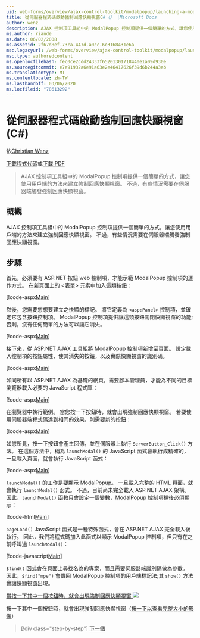 ```yaml
---
uid: web-forms/overview/ajax-control-toolkit/modalpopup/launching-a-modal-popup-window-from-server-code-cs
title: 從伺服器程式碼啟動強制回應快顯視窗C#（） |Microsoft Docs
author: wenz
description: AJAX 控制項工具組中的 ModalPopup 控制項提供一個簡單的方式，讓您使用用戶端的方法來建立強制回應快顯視窗。 不過，有些案例需要 t 。
ms.author: riande
ms.date: 06/02/2008
ms.assetid: 2f67d8ef-73ca-447d-a0cc-6e3168431e6a
msc.legacyurl: /web-forms/overview/ajax-control-toolkit/modalpopup/launching-a-modal-popup-window-from-server-code-cs
msc.type: authoredcontent
ms.openlocfilehash: fec0ce2cdd24333f65201301718440e1a09d930e
ms.sourcegitcommit: e7e91932a6e91a63e2e46417626f39d6b244a3ab
ms.translationtype: MT
ms.contentlocale: zh-TW
ms.lasthandoff: 03/06/2020
ms.locfileid: "78613292"
---
```

# <a name="launching-a-modal-popup-window-from-server-code-c"></a>從伺服器程式碼啟動強制回應快顯視窗 (C#)

依[Christian Wenz](https://github.com/wenz)

[下載程式代碼](https://download.microsoft.com/download/2/4/0/24052038-f942-4336-905b-b60ae56f0dd5/ModalPopup1.cs.zip)或[下載 PDF](https://download.microsoft.com/download/b/6/a/b6ae89ee-df69-4c87-9bfb-ad1eb2b23373/modalpopup1CS.pdf)

> AJAX 控制項工具組中的 ModalPopup 控制項提供一個簡單的方式，讓您使用用戶端的方法來建立強制回應快顯視窗。 不過，有些情況需要在伺服器端觸發強制回應快顯視窗。

## <a name="overview"></a>概觀

AJAX 控制項工具組中的 ModalPopup 控制項提供一個簡單的方式，讓您使用用戶端的方法來建立強制回應快顯視窗。 不過，有些情況需要在伺服器端觸發強制回應快顯視窗。

## <a name="steps"></a>步驟

首先，必須要有 ASP.NET 按鈕 web 控制項，才能示範 ModalPopup 控制項的運作方式。 在新頁面上的 &lt;表單&gt; 元素中加入這類按鈕：

[!code-aspx[Main](launching-a-modal-popup-window-from-server-code-cs/samples/sample1.aspx)]

然後，您需要您想要建立之快顯的標記。 將它定義為 `<asp:Panel>` 控制項，並確定它包含按鈕控制項。 ModalPopup 控制項提供讓這類按鈕關閉快顯視窗的功能;否則，沒有任何簡單的方法可以讓它消失。

[!code-aspx[Main](launching-a-modal-popup-window-from-server-code-cs/samples/sample2.aspx)]

接下來，從 ASP.NET AJAX 工具組將 ModalPopup 控制項新增至頁面。 設定載入控制項的按鈕屬性、使其消失的按鈕，以及實際快顯視窗的識別碼。

[!code-aspx[Main](launching-a-modal-popup-window-from-server-code-cs/samples/sample3.aspx)]

如同所有以 ASP.NET AJAX 為基礎的網頁，需要腳本管理員，才能為不同的目標瀏覽器載入必要的 JavaScript 程式庫：

[!code-aspx[Main](launching-a-modal-popup-window-from-server-code-cs/samples/sample4.aspx)]

在瀏覽器中執行範例。 當您按一下按鈕時，就會出現強制回應快顯視窗。 若要使用伺服器端程式碼達到相同的效果，則需要新的按鈕：

[!code-aspx[Main](launching-a-modal-popup-window-from-server-code-cs/samples/sample5.aspx)]

如您所見，按一下按鈕會產生回傳，並在伺服器上執行 `ServerButton_Click()` 方法。 在這個方法中，稱為 `launchModal()` 的 JavaScript 函式會執行成精確的，一旦載入頁面，就會執行 JavaScript 函式：

[!code-aspx[Main](launching-a-modal-popup-window-from-server-code-cs/samples/sample6.aspx)]

`launchModal()` 的工作是要顯示 ModalPopup。 一旦載入完整的 HTML 頁面，就會執行 `launchModal()` 函式。 不過，目前尚未完全載入 ASP.NET AJAX 架構。 因此，`launchModal()` 函數只會設定一個變數，ModalPopup 控制項稍後必須顯示：

[!code-html[Main](launching-a-modal-popup-window-from-server-code-cs/samples/sample7.html)]

`pageLoad()` JavaScript 函式是一種特殊函式，會在 ASP.NET AJAX 完全載入後執行。 因此，我們將程式碼加入此函式以顯示 ModalPopup 控制項，但只有在之前呼叫過 `launchModal()`：

[!code-javascript[Main](launching-a-modal-popup-window-from-server-code-cs/samples/sample8.js)]

`$find()` 函式會在頁面上尋找名為的專案，而且需要伺服器端識別碼做為參數。 因此，`$find("mpe")` 會傳回 ModalPopup 控制項的用戶端標記法;其 `show()` 方法會讓快顯視窗出現。

[當按一下其中一個按鈕時，就會出現強制回應快顯視窗 ![](launching-a-modal-popup-window-from-server-code-cs/_static/image2.png)](launching-a-modal-popup-window-from-server-code-cs/_static/image1.png)

按一下其中一個按鈕時，就會出現強制回應快顯視窗（[按一下以查看完整大小的影像](launching-a-modal-popup-window-from-server-code-cs/_static/image3.png)）

> [!div class="step-by-step"]
> [下一個](using-modalpopup-with-a-repeater-control-cs.md)
